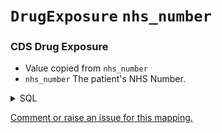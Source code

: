 # `DrugExposure` `nhs_number`
### CDS Drug Exposure
* Value copied from `nhs_number`
* `nhs_number` The patient's NHS Number.
<details>
<summary>SQL</summary>

```sql
select
	distinct
		l1.RecordConnectionIdentifier,
		l1.NHSNumber as nhs_number,
		drugs.Code as DrugSourceValue,
		coalesce(l5.EpisodeStartDate, l5.StartDateHospitalProviderSpell, l1.CDSActivityDate) as ExposureStartDate,  
		coalesce(l5.EpisodeEndDate, l5.DischargeDateHospitalProviderSpell, l1.CDSActivityDate) as ExposureEndDate,
		case 
			when l5.EpisodeEndDate is null and l5.DischargeDateHospitalProviderSpell is null then 32220
			else 32818
		end as DrugTypeConceptId
from [omop_staging].[cds_line01] l1
	inner join [omop_staging].[cds_high_cost_drugs] drugs
		on l1.MessageId = drugs.MessageId
	inner join [omop_staging].[cds_line04] l4 
		on l4.MessageId = l1.MessageId
	left join [omop_staging].[cds_line05] l5 
		on l5.MessageId = l1.MessageId
	
```
</details>


[Comment or raise an issue for this mapping.](https://github.com/answerdigital/oxford-omop-data-mapper/issues/new?title=OMOP%20DrugExposure%20table%20nhs_number%20field%20CDS%20Drug%20Exposure%20mapping)
